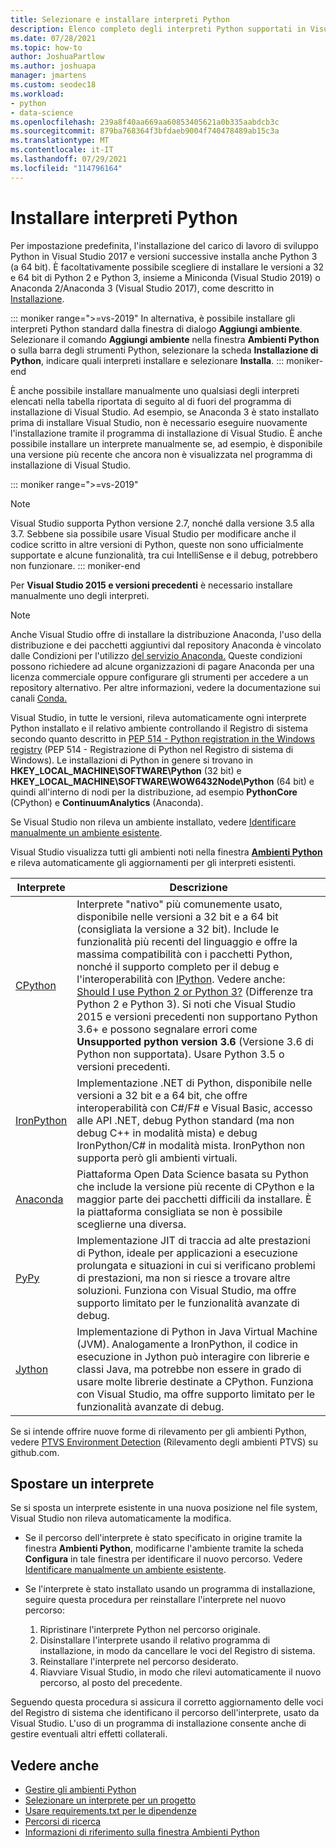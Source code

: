 ```yaml
---
title: Selezionare e installare interpreti Python
description: Elenco completo degli interpreti Python supportati in Visual Studio con brevi istruzioni su dove trovare i relativi programmi di installazione.
ms.date: 07/28/2021
ms.topic: how-to
author: JoshuaPartlow
ms.author: joshuapa
manager: jmartens
ms.custom: seodec18
ms.workload:
- python
- data-science
ms.openlocfilehash: 239a8f40aa669aa60853405621a0b335aabdcb3c
ms.sourcegitcommit: 879ba768364f3bfdaeb9004f740478489ab15c3a
ms.translationtype: MT
ms.contentlocale: it-IT
ms.lasthandoff: 07/29/2021
ms.locfileid: "114796164"
---
```

# <a name="install-python-interpreters"></a>Installare interpreti Python

Per impostazione predefinita, l'installazione del carico di lavoro di sviluppo Python in Visual Studio 2017 e versioni successive installa anche Python 3 (a 64 bit). È facoltativamente possibile scegliere di installare le versioni a 32 e 64 bit di Python 2 e Python 3, insieme a Miniconda (Visual Studio 2019) o Anaconda 2/Anaconda 3 (Visual Studio 2017), come descritto in [Installazione](installing-python-support-in-visual-studio.md).

::: moniker range=">=vs-2019"
In alternativa, è possibile installare gli interpreti Python standard dalla finestra di dialogo **Aggiungi ambiente**. Selezionare il comando **Aggiungi ambiente** nella finestra **Ambienti Python** o sulla barra degli strumenti Python, selezionare la scheda **Installazione di Python**, indicare quali interpreti installare e selezionare **Installa**.
::: moniker-end

È anche possibile installare manualmente uno qualsiasi degli interpreti elencati nella tabella riportata di seguito al di fuori del programma di installazione di Visual Studio. Ad esempio, se Anaconda 3 è stato installato prima di installare Visual Studio, non è necessario eseguire nuovamente l'installazione tramite il programma di installazione di Visual Studio. È anche possibile installare un interprete manualmente se, ad esempio, è disponibile una versione più recente che ancora non è visualizzata nel programma di installazione di Visual Studio.

::: moniker range=">=vs-2019"
> [!Note]
> Visual Studio supporta Python versione 2.7, nonché dalla versione 3.5 alla 3.7. Sebbene sia possibile usare Visual Studio per modificare anche il codice scritto in altre versioni di Python, queste non sono ufficialmente supportate e alcune funzionalità, tra cui IntelliSense e il debug, potrebbero non funzionare.
::: moniker-end

Per **Visual Studio 2015 e versioni precedenti** è necessario installare manualmente uno degli interpreti.

> [!Note]
> Anche Visual Studio offre di installare la distribuzione Anaconda, l'uso della distribuzione e dei pacchetti aggiuntivi dal repository Anaconda è vincolato dalle Condizioni per l'utilizzo [del servizio Anaconda.](https://www.anaconda.com/terms-of-service) Queste condizioni possono richiedere ad alcune organizzazioni di pagare Anaconda per una licenza commerciale oppure configurare gli strumenti per accedere a un repository alternativo. Per altre informazioni, vedere la documentazione sui canali [Conda.](https://docs.conda.io/projects/conda/en/latest/user-guide/concepts/channels.html)

Visual Studio, in tutte le versioni, rileva automaticamente ogni interprete Python installato e il relativo ambiente controllando il Registro di sistema secondo quanto descritto in [PEP 514 - Python registration in the Windows registry](https://www.python.org/dev/peps/pep-0514/) (PEP 514 - Registrazione di Python nel Registro di sistema di Windows). Le installazioni di Python in genere si trovano in **HKEY_LOCAL_MACHINE\SOFTWARE\Python** (32 bit) e **HKEY_LOCAL_MACHINE\SOFTWARE\WOW6432Node\Python** (64 bit) e quindi all'interno di nodi per la distribuzione, ad esempio **PythonCore** (CPython) e **ContinuumAnalytics** (Anaconda).

Se Visual Studio non rileva un ambiente installato, vedere [Identificare manualmente un ambiente esistente](managing-python-environments-in-visual-studio.md#manually-identify-an-existing-environment).

Visual Studio visualizza tutti gli ambienti noti nella finestra [**Ambienti Python**](managing-python-environments-in-visual-studio.md#the-python-environments-window) e rileva automaticamente gli aggiornamenti per gli interpreti esistenti.

| Interprete | Descrizione |
| --- | --- |
| [CPython](https://www.python.org/) | Interprete "nativo" più comunemente usato, disponibile nelle versioni a 32 bit e a 64 bit (consigliata la versione a 32 bit). Include le funzionalità più recenti del linguaggio e offre la massima compatibilità con i pacchetti Python, nonché il supporto completo per il debug e l'interoperabilità con [IPython](https://ipython.org/). Vedere anche: [Should I use Python 2 or Python 3?](https://wiki.python.org/moin/Python2orPython3) (Differenze tra Python 2 e Python 3). Si noti che Visual Studio 2015 e versioni precedenti non supportano Python 3.6+ e possono segnalare errori come **Unsupported python version 3.6** (Versione 3.6 di Python non supportata). Usare Python 3.5 o versioni precedenti. |
| [IronPython](https://github.com/IronLanguages/ironpython2) | Implementazione .NET di Python, disponibile nelle versioni a 32 bit e a 64 bit, che offre interoperabilità con C#/F# e Visual Basic, accesso alle API .NET, debug Python standard (ma non debug C++ in modalità mista) e debug IronPython/C# in modalità mista. IronPython non supporta però gli ambienti virtuali. |
| [Anaconda](https://anaconda.com) | Piattaforma Open Data Science basata su Python che include la versione più recente di CPython e la maggior parte dei pacchetti difficili da installare. È la piattaforma consigliata se non è possibile sceglierne una diversa. |
| [PyPy](https://www.pypy.org/) | Implementazione JIT di traccia ad alte prestazioni di Python, ideale per applicazioni a esecuzione prolungata e situazioni in cui si verificano problemi di prestazioni, ma non si riesce a trovare altre soluzioni. Funziona con Visual Studio, ma offre supporto limitato per le funzionalità avanzate di debug. |
| [Jython](https://www.jython.org/) | Implementazione di Python in Java Virtual Machine (JVM). Analogamente a IronPython, il codice in esecuzione in Jython può interagire con librerie e classi Java, ma potrebbe non essere in grado di usare molte librerie destinate a CPython. Funziona con Visual Studio, ma offre supporto limitato per le funzionalità avanzate di debug. |

Se si intende offrire nuove forme di rilevamento per gli ambienti Python, vedere [PTVS Environment Detection](https://github.com/Microsoft/PTVS/wiki/Extensibility-Environments) (Rilevamento degli ambienti PTVS) su github.com.

## <a name="move-an-interpreter"></a>Spostare un interprete

Se si sposta un interprete esistente in una nuova posizione nel file system, Visual Studio non rileva automaticamente la modifica.

- Se il percorso dell'interprete è stato specificato in origine tramite la finestra **Ambienti Python**, modificarne l'ambiente tramite la scheda **Configura** in tale finestra per identificare il nuovo percorso. Vedere [Identificare manualmente un ambiente esistente](managing-python-environments-in-visual-studio.md#manually-identify-an-existing-environment).

- Se l'interprete è stato installato usando un programma di installazione, seguire questa procedura per reinstallare l'interprete nel nuovo percorso:

  1. Ripristinare l'interprete Python nel percorso originale.
  2. Disinstallare l'interprete usando il relativo programma di installazione, in modo da cancellare le voci del Registro di sistema.
  3. Reinstallare l'interprete nel percorso desiderato.
  4. Riavviare Visual Studio, in modo che rilevi automaticamente il nuovo percorso, al posto del precedente.

Seguendo questa procedura si assicura il corretto aggiornamento delle voci del Registro di sistema che identificano il percorso dell'interprete, usato da Visual Studio. L'uso di un programma di installazione consente anche di gestire eventuali altri effetti collaterali.

## <a name="see-also"></a>Vedere anche

- [Gestire gli ambienti Python](managing-python-environments-in-visual-studio.md)
- [Selezionare un interprete per un progetto](selecting-a-python-environment-for-a-project.md)
- [Usare requirements.txt per le dipendenze](managing-required-packages-with-requirements-txt.md)
- [Percorsi di ricerca](search-paths.md)
- [Informazioni di riferimento sulla finestra Ambienti Python](python-environments-window-tab-reference.md)
